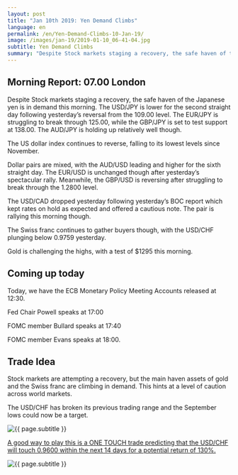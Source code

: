 ```yaml
---
layout: post
title: "Jan 10th 2019: Yen Demand Climbs"
language: en
permalink: /en/Yen-Demand-Climbs-10-Jan-19/
image: /images/jan-19/2019-01-10_06-41-04.jpg
subtitle: Yen Demand Climbs
summary: "Despite Stock markets staging a recovery, the safe haven of the Japanese yen is in demand this morning. The USD/JPY is lower for the second straight day following yesterday’s reversal from the 109.00 level"
---
```

## Morning Report: 07.00 London

Despite Stock markets staging a recovery, the safe haven of the Japanese yen is in demand this morning. The USD/JPY is lower for the second straight day following yesterday’s reversal from the 109.00 level. The EUR/JPY is struggling to break through 125.00, while the GBP/JPY is set to test support at 138.00. The AUD/JPY is holding up relatively well though. 

The US dollar index continues to reverse, falling to its lowest levels since November. 

Dollar pairs are mixed, with the AUD/USD leading and higher for the sixth straight day. The EUR/USD is unchanged though after yesterday’s spectacular rally. Meanwhile, the GBP/USD is reversing after struggling to break through the 1.2800 level. 

The USD/CAD dropped yesterday following yesterday’s BOC report which kept rates on hold as expected and offered a cautious note. The pair is rallying this morning though. 

The Swiss franc continues to gather buyers though, with the USD/CHF plunging below 0.9759 yesterday. 

Gold is challenging the highs, with a test of $1295 this morning. 

## Coming up today

Today, we have the ECB Monetary Policy Meeting Accounts released at 12:30. 

Fed Chair Powell speaks at 17:00

FOMC member Bullard speaks at 17:40

FOMC member Evans speaks at 18:00. 

## Trade Idea

Stock markets are attempting a recovery, but the main haven assets of gold and the Swiss franc are climbing in demand. This hints at a level of caution across world markets. 

The USD/CHF has broken its previous trading range and the September lows could now be a target.

<img class="post-image" src="{{ site.url }}/images/jan-19/2019-01-10_06-41-04.jpg" alt="{{ page.subtitle }}" title="{{ page.subtitle }}">

<a href="%LINK%%?currency=GBP&market=forex&underlying=frxUSDCHF&formname=touchnotouch&duration_units=d&duration_amount=14&expiry_type=duration&amount=10&amount_type=stake&barrier=0.9600" target="_blank" rel="noopener noreferrer nofollow">A good way to play this is a ONE TOUCH trade predicting that the USD/CHF will touch 0.9600 within the next 14 days for a potential return of 130%.</a>

<img class="post-image" src="{{ site.url }}/images/jan-19/2019-01-10_06-41-56.jpg" alt="{{ page.subtitle }}" title="{{ page.subtitle }}">